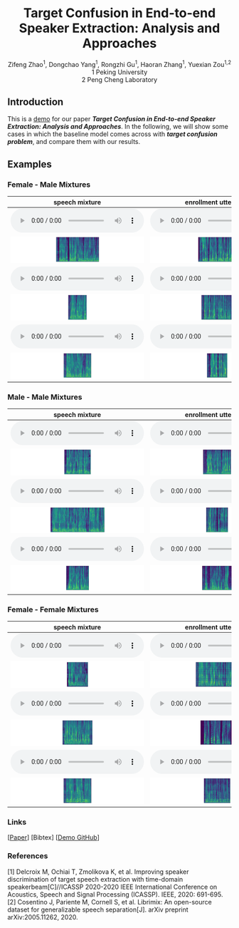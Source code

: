 # <center> Target Confusion in End-to-end Speaker Extraction: Analysis and Approaches </center>

<center> Zifeng Zhao<sup>1</sup>, Dongchao Yang<sup>1</sup>, Rongzhi Gu<sup>1</sup>, Haoran Zhang<sup>1</sup>, Yuexian Zou<sup>1,2</sup> </center> 
 
<center> 1 Peking University </center>

<center> 2 Peng Cheng Laboratory</center>

## Introduction
This is a [demo](https://zhazhafon.github.io/demo-confusion/) for our paper **_Target Confusion in End-to-end Speaker Extraction: Analysis and Approaches_**. In the following, we will show some cases in which the baseline model comes across with **_target confusion problem_**, and compare them with our results.

## Examples

### Female - Male Mixtures

| <center>speech mixture</center> | <center>enrollment utterance</center> | <center>baseline</center> | <center>proposed methods</center> | <center>ground-truth</center> | 
| :--- | :--- | :--- | :--- | :--- |
|<audio src="wavs/male2female/1320-122617-0035_121-121726-0009.wav" controls preload></audio>|<audio src="wavs/male2female/1320-122612-0010_2094-142345-0048.wav" controls preload></audio>|<audio src="wavs/male2female/baseline/1320-122617-0035_121-121726-0009_s0.wav" controls preload></audio>|<audio src="wavs/male2female/ours/1320-122617-0035_121-121726-0009_s0.wav" controls preload></audio>|<audio src="wavs/male2female/gt/1320-122617-0035_121-121726-0009.wav" controls preload></audio>|
|<img src="wavs/male2female/1320-122617-0035_121-121726-0009.png"/>|<img src="wavs/male2female/1320-122612-0010_2094-142345-0048.png"/>|<img src="wavs/male2female/baseline/1320-122617-0035_121-121726-0009_s0.png"/>|<img src="wavs/male2female/ours/1320-122617-0035_121-121726-0009_s0.png"/>|<img src="wavs/male2female/gt/1320-122617-0035_121-121726-0009.png"/>|
|<audio src="wavs/male2female/5105-28240-0005_6829-68769-0010.wav" controls preload></audio>|<audio src="wavs/male2female/5105-28241-0019_2830-3980-0050.wav" controls preload></audio>|<audio src="wavs/male2female/baseline/5105-28240-0005_6829-68769-0010_s0.wav" controls preload></audio>|<audio src="wavs/male2female/ours/5105-28240-0005_6829-68769-0010_s0.wav" controls preload></audio>|<audio src="wavs/male2female/gt/5105-28240-0005_6829-68769-0010.wav" controls preload></audio>|
|<img src="wavs/male2female/5105-28240-0005_6829-68769-0010.png"/>|<img src="wavs/male2female/5105-28241-0019_2830-3980-0050.png"/>|<img src="wavs/male2female/baseline/5105-28240-0005_6829-68769-0010_s0.png"/>|<img src="wavs/male2female/ours/5105-28240-0005_6829-68769-0010_s0.png"/>|<img src="wavs/male2female/gt/5105-28240-0005_6829-68769-0010.png"/>|
|<audio src="wavs/male2female/3570-5695-0010_5105-28240-0015.wav" controls preload></audio>|<audio src="wavs/male2female/5683-32866-0001_5105-28241-0016.wav" controls preload></audio>|<audio src="wavs/male2female/baseline/3570-5695-0010_5105-28240-0015_s1.wav" controls preload></audio>|<audio src="wavs/male2female/ours/3570-5695-0010_5105-28240-0015_s1.wav" controls preload></audio>|<audio src="wavs/male2female/gt/3570-5695-0010_5105-28240-0015.wav" controls preload></audio>|
|<img src="wavs/male2female/3570-5695-0010_5105-28240-0015.png"/>|<img src="wavs/male2female/5683-32866-0001_5105-28241-0016.png"/>|<img src="wavs/male2female/baseline/3570-5695-0010_5105-28240-0015_s1.png"/>|<img src="wavs/male2female/ours/3570-5695-0010_5105-28240-0015_s1.png"/>|<img src="wavs/male2female/gt/3570-5695-0010_5105-28240-0015.png"/>|

### Male - Male Mixtures

| <center>speech mixture</center> | <center>enrollment utterance</center> | <center>baseline</center> | <center>proposed methods</center> | <center>ground-truth</center> | 
| :--- | :--- | :--- | :--- | :--- |
|<audio src="wavs/male2male/908-31957-0007_5105-28233-0000.wav" controls preload></audio>|<audio src="wavs/male2male/6829-68769-0023_5105-28240-0012.wav" controls preload></audio>|<audio src="wavs/male2male/baseline/908-31957-0007_5105-28233-0000_s1.wav" controls preload></audio>|<audio src="wavs/male2male/ours/908-31957-0007_5105-28233-0000_s1.wav" controls preload></audio>|<audio src="wavs/male2male/gt/908-31957-0007_5105-28233-0000.wav" controls preload></audio>|
|<img src="wavs/male2male/908-31957-0007_5105-28233-0000.png"/>|<img src="wavs/male2male/6829-68769-0023_5105-28240-0012.png"/>|<img src="wavs/male2male/baseline/908-31957-0007_5105-28233-0000_s1.png"/>|<img src="wavs/male2male/ours/908-31957-0007_5105-28233-0000_s1.png"/>|<img src="wavs/male2male/gt/908-31957-0007_5105-28233-0000.png"/>|
|<audio src="wavs/male2male/4077-13754-0011_2300-131720-0008.wav" controls preload></audio>|<audio src="wavs/male2male/1188-133604-0029_4077-13751-0006.wav" controls preload></audio>|<audio src="wavs/male2male/baseline/4077-13754-0011_2300-131720-0008_s0.wav" controls preload></audio>|<audio src="wavs/male2male/ours/4077-13754-0011_2300-131720-0008_s0.wav" controls preload></audio>|<audio src="wavs/male2male/gt/4077-13754-0011_2300-131720-0008.wav" controls preload></audio>|
|<img src="wavs/male2male/4077-13754-0011_2300-131720-0008.png"/>|<img src="wavs/male2male/1188-133604-0029_4077-13751-0006.png"/>|<img src="wavs/male2male/baseline/4077-13754-0011_2300-131720-0008_s0.png"/>|<img src="wavs/male2male/ours/4077-13754-0011_2300-131720-0008_s0.png"/>|<img src="wavs/male2male/gt/4077-13754-0011_2300-131720-0008.png"/>|
|<audio src="wavs/male2male/61-70968-0014_8224-274384-0003.wav" controls preload></audio>|<audio src="wavs/male2male/1221-135767-0005_61-70970-0020.wav" controls preload></audio>|<audio src="wavs/male2male/baseline/61-70968-0014_8224-274384-0003_s0.wav" controls preload></audio>|<audio src="wavs/male2male/ours/61-70968-0014_8224-274384-0003_s0.wav" controls preload></audio>|<audio src="wavs/male2male/gt/61-70968-0014_8224-274384-0003.wav" controls preload></audio>|
|<img src="wavs/male2male/61-70968-0014_8224-274384-0003.png"/>|<img src="wavs/male2male/1221-135767-0005_61-70970-0020.png"/>|<img src="wavs/male2male/baseline/61-70968-0014_8224-274384-0003_s0.png"/>|<img src="wavs/male2male/ours/61-70968-0014_8224-274384-0003_s0.png"/>|<img src="wavs/male2male/gt/61-70968-0014_8224-274384-0003.png"/>|

### Female - Female Mixtures

| <center>speech mixture</center> | <center>enrollment utterance</center> | <center>baseline</center> | <center>proposed methods</center> | <center>ground-truth</center> | 
| :--- | :--- | :--- | :--- | :--- |
|<audio src="wavs/female2female/8463-287645-0013_5142-33396-0037.wav" controls preload></audio>|<audio src="wavs/female2female/8463-294828-0013_1221-135767-0021.wav" controls preload></audio>|<audio src="wavs/female2female/baseline/8463-287645-0013_5142-33396-0037_s0.wav" controls preload></audio>|<audio src="wavs/female2female/ours/8463-287645-0013_5142-33396-0037_s0.wav" controls preload></audio>|<audio src="wavs/female2female/gt/8463-287645-0013_5142-33396-0037.wav" controls preload></audio>|
|<img src="wavs/female2female/8463-287645-0013_5142-33396-0037.png"/>|<img src="wavs/female2female/8463-294828-0013_1221-135767-0021.png"/>|<img src="wavs/female2female/baseline/8463-287645-0013_5142-33396-0037_s0.png"/>|<img src="wavs/female2female/ours/8463-287645-0013_5142-33396-0037_s0.png"/>|<img src="wavs/female2female/gt/8463-287645-0013_5142-33396-0037.png"/>|
|<audio src="wavs/female2female/237-134500-0002_4970-29093-0019.wav" controls preload></audio>|<audio src="wavs/female2female/4970-29095-0009_5639-40744-0014.wav" controls preload></audio>|<audio src="wavs/female2female/baseline/237-134500-0002_4970-29093-0019_s1.wav" controls preload></audio>|<audio src="wavs/female2female/ours/237-134500-0002_4970-29093-0019_s1.wav" controls preload></audio>|<audio src="wavs/female2female/gt/237-134500-0002_4970-29093-0019.wav" controls preload></audio>|
|<img src="wavs/female2female/237-134500-0002_4970-29093-0019.png"/>|<img src="wavs/female2female/4970-29095-0009_5639-40744-0014.png"/>|<img src="wavs/female2female/baseline/237-134500-0002_4970-29093-0019_s1.png"/>|<img src="wavs/female2female/ours/237-134500-0002_4970-29093-0019_s1.png"/>|<img src="wavs/female2female/gt/237-134500-0002_4970-29093-0019.png"/>|
|<audio src="wavs/female2female/4446-2275-0042_3570-5696-0004.wav" controls preload></audio>|<audio src="wavs/female2female/3570-5695-0007_5105-28233-0001.wav" controls preload></audio>|<audio src="wavs/female2female/baseline/4446-2275-0042_3570-5696-0004_s1.wav" controls preload></audio>|<audio src="wavs/female2female/ours/4446-2275-0042_3570-5696-0004_s1.wav" controls preload></audio>|<audio src="wavs/female2female/gt/4446-2275-0042_3570-5696-0004.wav" controls preload></audio>|
|<img src="wavs/female2female/4446-2275-0042_3570-5696-0004.png"/>|<img src="wavs/female2female/3570-5695-0007_5105-28233-0001.png"/>|<img src="wavs/female2female/baseline/4446-2275-0042_3570-5696-0004_s1.png"/>|<img src="wavs/female2female/ours/4446-2275-0042_3570-5696-0004_s1.png"/>|<img src="wavs/female2female/gt/4446-2275-0042_3570-5696-0004.png"/>|

### Links

[[Paper](https://arxiv.org/abs/2204.01355)] [Bibtex] [[Demo GitHub](https://github.com/ZhaZhaFon/demo-confusion)]

### References

[1] Delcroix M, Ochiai T, Zmolikova K, et al. Improving speaker discrimination of target speech extraction with time-domain speakerbeam[C]//ICASSP 2020-2020 IEEE International Conference on Acoustics, Speech and Signal Processing (ICASSP). IEEE, 2020: 691-695.  
[2] Cosentino J, Pariente M, Cornell S, et al. Librimix: An open-source dataset for generalizable speech separation[J]. arXiv preprint arXiv:2005.11262, 2020.